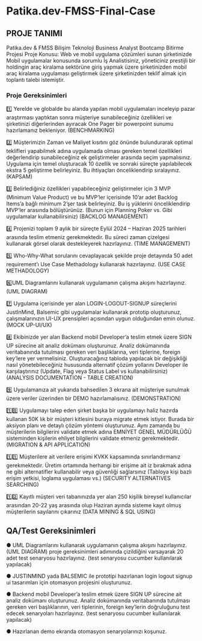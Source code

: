 # Patika.dev-FMSS-Final-Case

## PROJE TANIMI

Patika.dev & FMSS Bilişim Teknoloji Business Analyst Bootcamp Bitirme Projesi Proje Konusu: Web ve mobil uygulama çözümleri sunan şirketinizde Mobil uygulamalar konusunda sorumlu İş Analistisiniz, yöneticiniz prestijli bir holdingin araç kiralama sektörüne giriş yapmak üzere şirketinizden mobil araç kiralama uygulaması geliştirmek üzere şirketinizden teklif almak için toplantı talebi istemiştir. 


### Proje Gereksinimleri 


1️⃣ Yerelde ve globalde bu alanda yapılan mobil uygulamaları inceleyip pazar araştırması yaptıktan sonra müşteriye sunabileceğiniz özellikleri ve şirketinizi diğerlerinden ayıracak One Pager bir powerpoint sunumu hazırlamanız bekleniyor. (BENCHMARKING) 


2️⃣ Müşterimizin Zaman ve Maliyet kısıtını göz önünde bulundurarak optimal teklifleri yapabilmek adına uygulamada olması gereken temel özellikleri değerlendirip sunabileceğiniz ek geliştirmeler arasında seçim yapmalısınız. Uygulama için temel oluşturacak 10 özellik ve sonraki süreçte yapılabilecek ekstra 5 geliştirme belirleyiniz. Bu ihtiyaçları önceliklendirip sıralayınız. (KAPSAM)


3️⃣ Belirlediğiniz özellikleri yapabileceğiniz geliştirmeler için 3 MVP (Minimum Value Product) ve bu MVP’ler içerisinde 10’ar adet Backlog Items’a bağlı minimum 2’şer task belirleyiniz. Bu iş yüklerini önceliklendirip MVP’ler arasında bölüştürünüz. (Bunun için Planning Poker vs. Gibi uygulamalar kullanabilirsiniz) (BACKLOG MANAGEMENT)


4️⃣ Projenizi toplam 9 aylık bir süreçte Eylül 2024 – Haziran 2025 tarihleri arasında teslim etmeniz gerekmektedir. Bu süreci zaman çizelgesi kullanarak görsel olarak destekleyerek hazırlayınız. (TIME MANAGEMENT) 


5️⃣ Who-Why-What sorularını cevaplayacak şekilde proje detayında 50 adet requirement’ı Use Case Methadology kullanarak hazırlayınız. (USE CASE METHADOLOGY) 


6️⃣UML Diagramlarını kullanarak uygulamanın çalışma akışını hazırlayınız. (UML DIAGRAM)


7️⃣ Uygulama içerisinde yer alan LOGIN-LOGOUT-SIGNUP süreçlerini JustInMind, Balsemic gibi uygulamalar kullanarak prototip oluşturunuz, çalışmalarınızın UI-UX prensipleri açısından uygun olduğundan emin olunuz. (MOCK UP-UI/UX) 


8️⃣ Ekibinizde yer alan Backend mobil Developer’a teslim etmek üzere SIGN UP sürecine ait analiz dokümanı oluşturunuz. Analiz dokümanında veritabanında tutulması gereken veri başlıklarına, veri tiplerine, foreign key’lere yer vermelisiniz. Oluşturacağınız tabloda yapılacak bir değişikliği nasıl yönetebileceğiniz hususunda alternatif çözüm yollarını Developer ile karşılaştırınız (Update, Flag veya Status Label vs kullanabilirsiniz) (ANALYSIS DOCUMENTATION - TABLE CREATION) 


9️⃣ Uygulamanıza ait yukarıda bahsedilen 3 ekrana ait müşteriye sunulmak üzere veriler üzerinden bir DEMO hazırlamalısınız. (DEMONSTRATION) 


1️⃣0️⃣ Uygulamayı talep eden şirket başka bir uygulamayı haliz hazırda kullanan 50K lık bir müşteri kitlesini buraya migrate etmek istiyor. Burada bir aksiyon planı ve detaylı çözüm yöntemi oluşturunuz. Aynı zamanda bu müşterilerin bilgilerini validate etmek adına EMNİYET GENEL MÜDÜRLÜĞÜ sisteminden kişilerin ehliyet bilgilerini validate etmeniz gerekmektedir. (MIGRATION & API APPLICATION)


1️⃣1️⃣ Müşterilere ait verilere erişimi KVKK kapsamında sınırlandırmanız gerekmektedir. Üretim ortamında herhangi bir erişime ait iz bırakmak adına ne gibi alternatifler kullanabilir veya güvenliği sağlarsınız (Tabloya kişi bazlı erişim yetkisi, loglama uygulaması vs.) (SECURITY ALTERNATIVES SEARCHING) 

1️⃣2️⃣ Kayıtlı müşteri veri tabanınızda yer alan 250 kişilik bireysel kullanıcılar arasından 20-22 yaş arasında olup Haziran ayında sisteme kayıt olmuş müşterilerin 	sayılarını çıkarınız (DATA MINING & SQL USING)



## QA/Test Gereksinimleri

● UML Diagramlarını kullanarak uygulamanın çalışma akışını hazırlayınız. (UML DIAGRAM)
proje gereksinimleri adımında çizildiğini varsayarak 20 adet test senaryosu hazırlayınız.
(test senaryosu cucumber kullanılarak yapılacak)


● JUSTINMIND yada BALSEMIC ile prototipi hazırlanan login logout signup ui tasarımları
için otomasyon projesini oluşturunuz.


● Backend mobil Developer’a teslim etmek üzere SIGN UP sürecine ait analiz dokümanı
oluşturunuz. Analiz dokümanında veritabanında tutulması gereken veri başlıklarının, veri
tiplerinin, foreign key’lerin doğruluğunu test edecek senaryoları hazırlayınız. (test
senaryosu cucumber kullanılarak yapılacak)


● Hazırlanan demo ekranda otomasyon senaryolarınızı koşunuz.



























	


